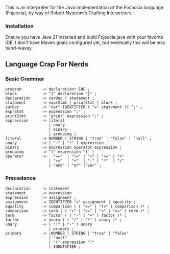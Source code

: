 This is an interpreter for the Java implementation of the Focaccia language (Fojaccia), by way of Robert Nystrom's Crafting Interpreters.

### Installation
Ensure you have Java 21 installed and build Fojaccia.java with your favorite IDE. I don't have Maven goals configured yet, but eventually this will be less hand-wavey. 


## Language Crap For Nerds

### Basic Grammar
```
program         -> declaration* EOF ;
block           -> "{" declaration "}" ;
declaration     -> varDec | statement ;
statement       -> exprStmt | printStmt | block ;
varDec          -> "var" IDENTIFIER ( "=" statement )? ";" ;
exprStmt        -> expression ";" ;
printStmt       -> "print" expression ";" ;
expression      -> literal
                   | unary
                   | binary
                   | grouping ;
literal         -> NUMBER | STRING | "true" | "false" | "null" ;
unary           -> ( "-" | "!" ) expression ;
binary          -> expression operator expression ;
grouping        -> "(" expression ")" ;
operator        ->   "=="  | "!=" | "<" | "<=" | ">" 
                   | ">="  | "+"  | "-" | "*"  | "/"
                   | "and" | "or" |"var" ;
```
### Precedence
```
declaration     -> statement
statement       -> expression
expression      -> assignment ;
assignment      -> IDENTIFIER "=" assignment | equality ;
equality        -> comparison ( ( "==" | "!=" ) comparison )* ;
comparison      -> term ( ( ">" | ">=" | "<" | "<=" ) term )* ;
term            -> factor ( ( "-" | "+" ) factor )* ;
factor          -> unary ( ( "/" | "*" ) unary )* ;
unary           -> ( "!" | "-" ) unary 
                   | primary ;
primary         -> ;NUMBER | STRING | "true" | "false" 
                   | "null"
                   | "(" expression ")" 
                   | IDENTIFIER ;
```